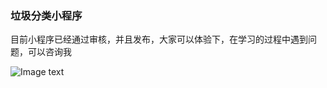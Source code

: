 ### 垃圾分类小程序

目前小程序已经通过审核，并且发布，大家可以体验下，在学习的过程中遇到问题，可以咨询我

![Image text]( https://file.xiaomutong.com.cn/gh_d2778c07ec2e_1280.jpg)
